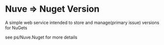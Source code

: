 # Nuve => Nuget Version 

A simple web service intended to store and manage(primary issue) versions for NuGets

see ps/Nuve.Nuget for more details
